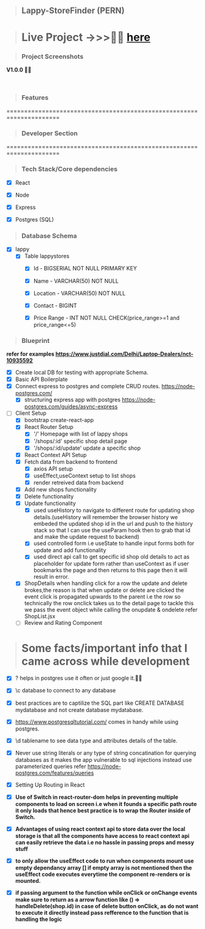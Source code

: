 > ## Lappy-StoreFinder (PERN)


> # Live Project ->>>🎉🎉 <a href="">here</a>

> ### Project Screenshots

****V1.0.0 🎉🎉****


<img src="">


<img src="">

> ### Features



=====================================================================

> ### Developer Section

=====================================================================

> ### Tech Stack/Core dependencies

- [x] React
- [x] Node
- [x] Express
- [x] Postgres (SQL)



> ### Database Schema
- [x] lappy
  - [x] Table lappystores
    - [x] Id - BIGSERIAL NOT NULL PRIMARY KEY
    - [x] Name - VARCHAR(50) NOT NULL
    - [x] Location - VARCHAR(50) NOT NULL
    - [x] Contact - BIGINT
    - [x] Price Range - INT NOT NULL CHECK(price_range>=1 and price_range<=5)


> ### Blueprint

****refer for examples https://www.justdial.com/Delhi/Laptop-Dealers/nct-10935592****

- [x] Create local DB for testing with appropriate Schema.
- [x] Basic API Boilerplate
- [x] Connect express to postgres and complete CRUD routes. https://node-postgres.com/
  - [x] structuring express app with postgres https://node-postgres.com/guides/async-express
- [ ] Client Setup
  - [x] bootstrap create-react-app
  - [x] React Router Setup
      - [x] '/' Homepage with list of lappy shops
      - [x] '/shops/:id' specific shop detail page
      - [x] '/shops/:id/update' update a specific shop 
  - [x] React Context API Setup 
  - [x] Fetch data from backend to frontend
    - [x] axios API setup
    - [x] useEffect,useContext setup to list shops
    - [x] render retreived data from backend
  - [x] Add new shops functionality
  - [x] Delete functionality
  - [x] Update functionality
    - [x] used useHistory to navigate to different route for updating shop details.(useHistory will remember the browser history we embeded the updated shop id in the url and push to the history stack so that I can use the useParam hook then to grab that id and make the update request to backend)
    - [x] used controlled form i.e useState to handle input forms both for update and add functionality
    - [x] used direct api call to get specific id shop old details to act as placeholder for update form rather than useContext as if user bookmarks the page and then returns to this page then it will result in error.
  - [x] ShopDetails when handling click for a row the update and delete brokes,the reason is that when update or delete are clicked the event click is propagated upwards to the parent i.e the row so technically the row onclick takes us to the detail page to tackle this we pass  the event object while calling the onupdate & ondelete refer ShopList.jsx
  - [ ] Review and Rating Component

> # Some facts/important info that I came across while development

- [x] \? helps in postgres use it often or just google it.🐱‍🚀
- [x] \c database to connect to any database
- [x] best practices are to captilize the SQL part like CREATE DATABASE mydatabase and not create database mydatabase.
- [x] https://www.postgresqltutorial.com/ comes in handy while using postgres.
- [x] \d tablename to see data type and attributes details of the table.
- [x] Never use string literals or any type of string concatination for querying databases as it makes the app vulnerable to sql injections instead use parameterized queries refer https://node-postgres.com/features/queries
- [x] Setting Up Routing in React
- [x] **Use of Switch in react-router-dom helps in preventing multiple components to load on screen i.e when it founds a specific path route it only loads that hence best practice is to wrap the Router inside of Switch.**
- [x] **Advantages of using react context api to store data over the local storage is that all the components have access to react context api can easily retrieve the data i.e no hassle in passing props and messy stuff**
- [x] **to only allow the useEffect code to run when components mount use empty dependancy array [] if empty array is not mentioned then the useEffect code executes everytime the component re-renders or is mounted.**

- [x] **if passing argument to the function while onClick or onChange events make sure to return as  a arrow function like
() => handleDelete(shop.id) in case of delete button onClick, as do not want to execute it directly instead pass refference to the function that is handling the logic**
